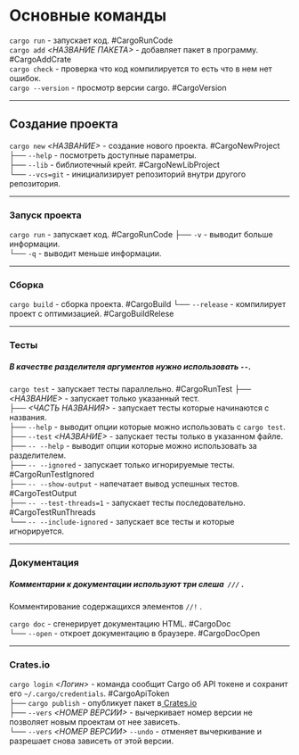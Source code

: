 # Основные команды

`cargo run` - запускает код. #CargoRunCode  
`cargo add` _<НАЗВАНИЕ ПАКЕТА>_ - добавляет пакет в программу. #CargoAddCrate  
`cargo check` - проверка что код компилируется то есть что в нем нет ошибок.  
`cargo --version` - просмотр версии cargo. #CargoVersion  

---
## Создание проекта

`cargo new` _<НАЗВАНИЕ>_ - создание нового проекта. #CargoNewProject  
 ├── `--help` - посмотреть доступные параметры.  
 ├── `--lib` - библиотечный крейт. #CargoNewLibProject  
 └── `--vcs=git` - инициализирует репозиторий внутри другого репозитория.  

---
### Запуск проекта

`cargo run` - запускает код.  #CargoRunCode
├── `-v` - выводит больше информации.  
└── `-q` - выводит меньше информации.  

---
### Сборка

`cargo build` - сборка проекта. #CargoBuild
└── `--release` - компилирует проект с оптимизацией. #CargoBuildRelese  

---
### Тесты

#####  В качестве разделителя аргументов нужно использовать `--`.

`cargo test` - запускает тесты параллельно. #CargoRunTest 
 ├──  _<НАЗВАНИЕ>_ - запускает только указанный тест.  
 ├──  _<ЧАСТЬ НАЗВАНИЯ>_  - запускает тесты которые начинаются c названия.  
 ├── `--help`  - выводит опции которые можно использовать с `cargo test`.  
 ├── `--test`  _<НАЗВАНИЕ>_ - запускает тесты только в указанном файле.  
 ├── `-- --help` - выводит опции которые можно использовать за разделителем.  
 ├── `-- --ignored` - запускает только игнорируемые тесты. #CargoRunTestIgnored  
 ├── `-- --show-output` - напечатает вывод успешных тестов. #CargoTestOutput  
 ├── `-- --test-threads=1` - запускает тесты последовательно. #CargoTestRunThreads  
 └── `-- --include-ignored` - запускает все тесты и которые игнорируется.

--- 
### Документация
##### Комментарии к документации используют три слеша  `///` .
Комментирование содержащихся элементов  `//!` . 

`cargo doc` - сгенерирует документацию HTML. #CargoDoc  
 └── `--open` - откроет документацию в браузере. #CargoDocOpen  

---
### Crates.io

`cargo login` _<Логин>_ - команда сообщит Cargo об API токене и сохранит его `~/.cargo/credentials`. #CargoApiToken  
 ├── `cargo publish` - опубликует пакет в[ Crates.io](https://crates.io/)  
 ├── `--vers` _<НОМЕР ВЕРСИИ>_ - вычеркивает номер версии не позволяет новым проектам от нее зависеть.  
 └── `--vers` _<НОМЕР ВЕРСИИ>_ `--undo` - отменяет вычеркивание и разрешает снова зависеть от этой версии.